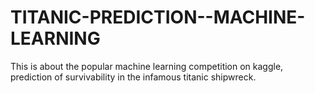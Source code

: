 # TITANIC-PREDICTION--MACHINE-LEARNING
This is about the popular machine learning competition on kaggle, prediction of survivability in the infamous titanic shipwreck.
